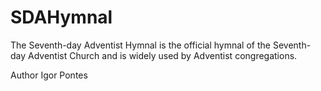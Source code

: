 SDAHymnal
=========

The Seventh-day Adventist Hymnal is the official hymnal of the Seventh-day Adventist Church and is widely used by Adventist congregations.


Author
Igor Pontes

